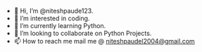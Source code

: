 - 👋 Hi, I’m @niteshpaude123.
- 👀 I’m interested in coding.
- 🌱 I’m currently learning Python.
- 💞️ I’m looking to collaborate on Python Projects.
- 📫 How to reach me mail me @ niteshpaudel2004@gmail.com

